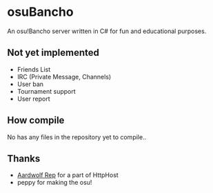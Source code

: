 # osuBancho
An osu!Bancho server written in C# for fun and educational purposes.

## Not yet implemented
- Friends List
- IRC (Private Message, Channels)
- User ban
- Tournament support
- User report

## How compile
No has any files in the repository yet to compile..

## Thanks
- [Aardwolf Rep](https://github.com/JamesDunne/aardwolf) for a part of HttpHost
- peppy for making the osu!
